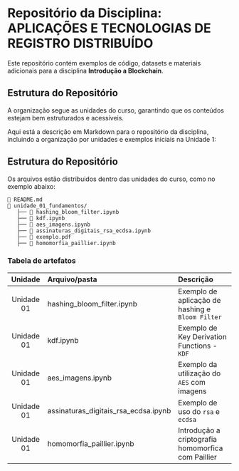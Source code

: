 # Repositório da Disciplina: APLICAÇÕES E TECNOLOGIAS DE REGISTRO DISTRIBUÍDO

Este repositório contém exemplos de código, datasets e materiais adicionais para a disciplina **Introdução a Blockchain**.  

## Estrutura do Repositório  

A organização segue as unidades do curso, garantindo que os conteúdos estejam bem estruturados e acessíveis.  

Aqui está a descrição em Markdown para o repositório da disciplina, incluindo a organização por unidades e exemplos iniciais na Unidade 1:  

## Estrutura do Repositório  

Os arquivos estão distribuidos dentro das unidades do curso, como no exemplo abaixo:

```
📄 README.md
📂 unidade_01_fundamentos/
   ├── 🐍 hashing_bloom_filter.ipynb
   ├── 🐍 kdf.ipynb
   ├── 🐍 aes_imagens.ipynb
   ├── 🐍 assinaturas_digitais_rsa_ecdsa.ipynb
   ├── 📖 exemplo.pdf
   ├── 🐍 homomorfia_paillier.ipynb
```

### Tabela de artefatos

| Unidade | Arquivo/pasta | Descrição |
| :-:     |  :-           | :-        |
|Unidade 01| hashing_bloom_filter.ipynb | Exemplo de aplicação de hashing e `Bloom Filter` |
|Unidade 01| kdf.ipynb | Exemplo de Key Derivation Functions - `KDF` |
|Unidade 01| aes_imagens.ipynb | Exemplo da utilização do `AES` com imagens |
|Unidade 01| assinaturas_digitais_rsa_ecdsa.ipynb | Exemplo de uso do `rsa` e `ecdsa` |
|Unidade 01| homomorfia_paillier.ipynb | Introdução a criptografia homomorfica com Paillier |